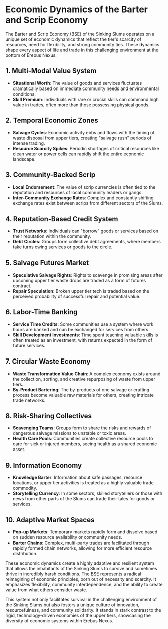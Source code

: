 # Economic Dynamics of the Barter and Scrip Economy

The Barter and Scrip Economy (BSE) of the Sinking Slums operates on a unique set of economic dynamics that reflect the tier's scarcity of resources, need for flexibility, and strong community ties. These dynamics shape every aspect of life and trade in this challenging environment at the bottom of Erebus Nexus.

## 1. Multi-Modal Value System

- **Situational Worth**: The value of goods and services fluctuates dramatically based on immediate community needs and environmental conditions.
- **Skill Premium**: Individuals with rare or crucial skills can command high value in trades, often more than those possessing physical goods.

## 2. Temporal Economic Zones

- **Salvage Cycles**: Economic activity ebbs and flows with the timing of waste disposal from upper tiers, creating "salvage rush" periods of intense trading.
- **Resource Scarcity Spikes**: Periodic shortages of critical resources like clean water or power cells can rapidly shift the entire economic landscape.

## 3. Community-Backed Scrip

- **Local Endorsement**: The value of scrip currencies is often tied to the reputation and resources of local community leaders or gangs.
- **Inter-Community Exchange Rates**: Complex and constantly shifting exchange rates exist between scrips from different sectors of the Slums.

## 4. Reputation-Based Credit System

- **Trust Networks**: Individuals can "borrow" goods or services based on their reputation within the community.
- **Debt Circles**: Groups form collective debt agreements, where members take turns owing services or goods to the circle.

## 5. Salvage Futures Market

- **Speculative Salvage Rights**: Rights to scavenge in promising areas after upcoming upper tier waste drops are traded as a form of futures contract.
- **Repair Speculation**: Broken upper tier tech is traded based on the perceived probability of successful repair and potential value.

## 6. Labor-Time Banking

- **Service Time Credits**: Some communities use a system where work hours are banked and can be exchanged for services from others.
- **Skill Development Investments**: Time spent teaching valuable skills is often treated as an investment, with returns expected in the form of future services.

## 7. Circular Waste Economy

- **Waste Transformation Value Chain**: A complex economy exists around the collection, sorting, and creative repurposing of waste from upper tiers.
- **By-Product Bartering**: The by-products of one salvage or crafting process become valuable raw materials for others, creating intricate trade networks.

## 8. Risk-Sharing Collectives

- **Scavenging Teams**: Groups form to share the risks and rewards of dangerous salvage missions to unstable or toxic areas.
- **Health Care Pools**: Communities create collective resource pools to care for sick or injured members, seeing health as a shared economic asset.

## 9. Information Economy

- **Knowledge Barter**: Information about safe passages, resource locations, or upper tier activities is treated as a highly valuable trade commodity.
- **Storytelling Currency**: In some sectors, skilled storytellers or those with news from other parts of the Slums can trade their tales for goods or services.

## 10. Adaptive Market Spaces

- **Pop-up Markets**: Temporary markets rapidly form and dissolve based on sudden resource availability or community needs.
- **Barter Chains**: Complex, multi-party trades are facilitated through rapidly formed chain networks, allowing for more efficient resource distribution.

These economic dynamics create a highly adaptive and resilient system that allows the inhabitants of the Sinking Slums to survive and sometimes thrive in incredibly harsh conditions. The BSE represents a radical reimagining of economic principles, born out of necessity and scarcity. It emphasizes flexibility, community interdependence, and the ability to create value from what others consider waste. 

This system not only facilitates survival in the challenging environment of the Sinking Slums but also fosters a unique culture of innovation, resourcefulness, and community solidarity. It stands in stark contrast to the rigid, technology-driven economies of the upper tiers, showcasing the diversity of economic systems within Erebus Nexus.